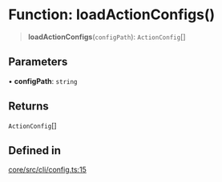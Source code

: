 # Function: loadActionConfigs()

> **loadActionConfigs**(`configPath`): `ActionConfig`[]

## Parameters

• **configPath**: `string`

## Returns

`ActionConfig`[]

## Defined in

[core/src/cli/config.ts:15](https://github.com/ai16z/eliza/blob/c537cb3e848b54fcb914d8ef84924fa5fdeaec66/core/src/cli/config.ts#L15)
